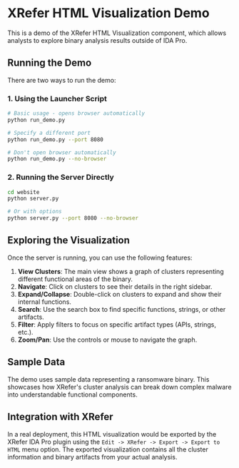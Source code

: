 # XRefer HTML Visualization Demo

This is a demo of the XRefer HTML Visualization component, which allows analysts to explore binary analysis results outside of IDA Pro.

## Running the Demo

There are two ways to run the demo:

### 1. Using the Launcher Script

```bash
# Basic usage - opens browser automatically
python run_demo.py

# Specify a different port
python run_demo.py --port 8080

# Don't open browser automatically
python run_demo.py --no-browser
```

### 2. Running the Server Directly

```bash
cd website
python server.py

# Or with options
python server.py --port 8080 --no-browser
```

## Exploring the Visualization

Once the server is running, you can use the following features:

1. **View Clusters**: The main view shows a graph of clusters representing different functional areas of the binary.
2. **Navigate**: Click on clusters to see their details in the right sidebar.
3. **Expand/Collapse**: Double-click on clusters to expand and show their internal functions.
4. **Search**: Use the search box to find specific functions, strings, or other artifacts.
5. **Filter**: Apply filters to focus on specific artifact types (APIs, strings, etc.).
6. **Zoom/Pan**: Use the controls or mouse to navigate the graph.

## Sample Data

The demo uses sample data representing a ransomware binary. This showcases how XRefer's cluster analysis can break down complex malware into understandable functional components.

## Integration with XRefer

In a real deployment, this HTML visualization would be exported by the XRefer IDA Pro plugin using the `Edit -> XRefer -> Export -> Export to HTML` menu option. The exported visualization contains all the cluster information and binary artifacts from your actual analysis. 